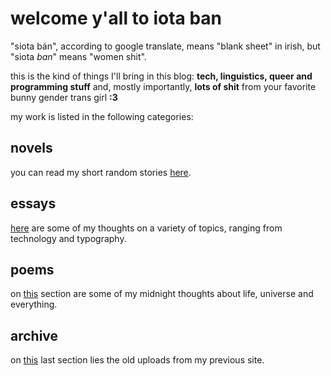 # welcome y'all to iota ban
"siota bán", according to google translate, means "blank sheet" in irish, but "siota _ban_" means "women shit".

this is the kind of things I'll bring in this blog: **tech, linguistics, queer and programming stuff** and, mostly importantly, **lots of shit** from your favorite bunny gender trans girl **:3**

my work is listed in the following categories:

## novels
you can read my short random stories [here](https://mikumikudice.github.io/novels).

## essays
[here](https://mikumikudice.github.io/essays) are some of my thoughts on a variety of topics, ranging from technology and typography.

## poems
on [this](https://mikumikudice.github.io/poems) section are some of my midnight thoughts about life, universe and everything.

## archive
on [this](https://mikumikudice.github.io/archive) last section lies the old uploads from my previous site.